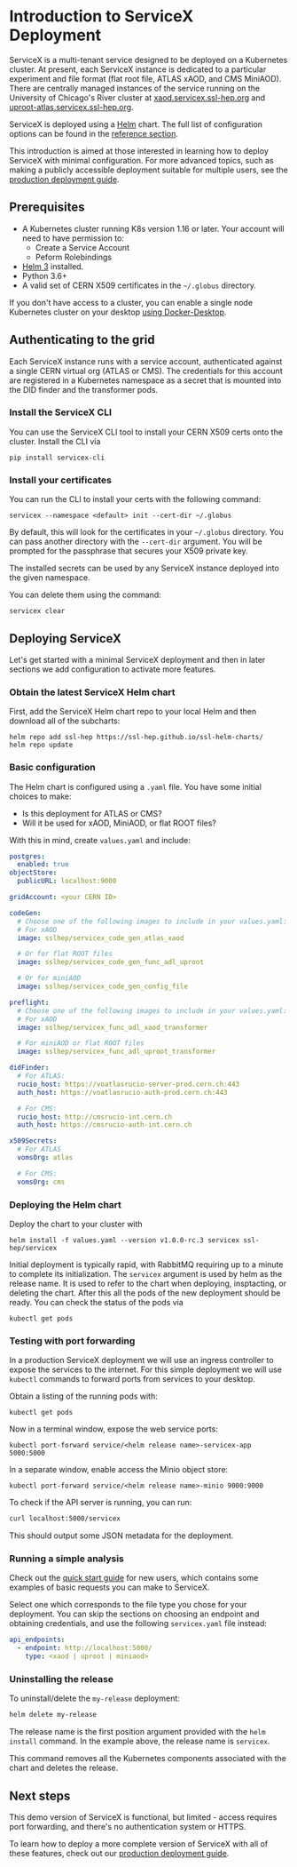 # Introduction to ServiceX Deployment

ServiceX is a multi-tenant service designed to be deployed on a Kubernetes
cluster. At present, each ServiceX instance is dedicated to a particular
experiment and file format (flat root file, ATLAS xAOD, and CMS MiniAOD). There
are centrally managed instances of the service running on 
the University of Chicago's River cluster at 
[xaod.servicex.ssl-hep.org](https://xaod.servicex.ssl-hep.org) and 
[uproot-atlas.servicex.ssl-hep.org](https://uproot-atlas.servicex.ssl-hep.org). 

ServiceX is deployed using a [Helm](https://helm.sh/) chart. 
The full list of configuration options can be found in the 
[reference section](reference.md).

This introduction is aimed at those interested in learning how to deploy 
ServiceX with minimal configuration. 
For more advanced topics, such as making a 
publicly accessible deployment suitable for multiple users, 
see the [production deployment guide](production.md).

## Prerequisites
- A Kubernetes cluster running K8s version 1.16 or later. 
Your account will need to have permission to:
    - Create a Service Account
    - Peform Rolebindings
- [Helm 3](https://helm.sh/docs/intro/install/) installed.
- Python 3.6+
- A valid set of CERN X509 certificates in the `~/.globus` directory.

If you don't have access to a cluster, you can enable a single node 
Kubernetes cluster on your desktop 
[using Docker-Desktop](https://www.docker.com/blog/kubernetes-is-now-available-in-docker-desktop-stable-channel/).


## Authenticating to the grid
Each ServiceX instance runs with a service account, authenticated against a 
single CERN virtual org (ATLAS or CMS). The credentials for this account are
registered in a Kubernetes namespace as a secret that is mounted into the DID
finder and the transformer pods.

### Install the ServiceX CLI

You can use the ServiceX CLI tool to install your CERN X509 certs onto the 
cluster. Install the CLI via 

```
pip install servicex-cli
```

### Install your certificates

You can run the CLI to install your certs with the following command:
```
servicex --namespace <default> init --cert-dir ~/.globus 
```
By default, this will look for the certificates in your `~/.globus` directory.
You can pass another directory with the `--cert-dir` argument.
You will be prompted for the passphrase that secures your X509 private key.

The installed secrets can be used by any ServiceX instance deployed into the
given namespace.

You can delete them using the command:
```
servicex clear
```

## Deploying ServiceX
Let's get started with a minimal ServiceX deployment and then in later sections
we add configuration to activate more features.

### Obtain the latest ServiceX Helm chart
First, add the ServiceX Helm chart repo to your local Helm and then download
all of the subcharts:
```
helm repo add ssl-hep https://ssl-hep.github.io/ssl-helm-charts/
helm repo update
``` 

### Basic configuration
The Helm chart is configured using a `.yaml` file.
You have some initial choices to make:

* Is this deployment for ATLAS or CMS?
* Will it be used for xAOD, MiniAOD, or flat ROOT files?
 
With this in mind, create `values.yaml` and include:
```yaml
postgres:
  enabled: true
objectStore:
  publicURL: localhost:9000

gridAccount: <your CERN ID>

codeGen:
  # Choose one of the following images to include in your values.yaml:
  # For xAOD
  image: sslhep/servicex_code_gen_atlas_xaod

  # Or for flat ROOT files
  image: sslhep/servicex_code_gen_func_adl_uproot

  # Or for miniAOD
  image: sslhep/servicex_code_gen_config_file

preflight:
  # Choose one of the following images to include in your values.yaml:
  # For xAOD
  image: sslhep/servicex_func_adl_xaod_transformer

  # For miniAOD or flat ROOT files
  image: sslhep/servicex_func_adl_uproot_transformer

didFinder:
  # For ATLAS:
  rucio_host: https://voatlasrucio-server-prod.cern.ch:443
  auth_host: https://voatlasrucio-auth-prod.cern.ch:443

  # For CMS:
  rucio_host: http://cmsrucio-int.cern.ch
  auth_host: https://cmsrucio-auth-int.cern.ch

x509Secrets:
  # For ATLAS
  vomsOrg: atlas

  # For CMS:
  vomsOrg: cms
```

### Deploying the Helm chart
Deploy the chart to your cluster with 
```
helm install -f values.yaml --version v1.0.0-rc.3 servicex ssl-hep/servicex
```

Initial deployment is typically rapid, with RabbitMQ requiring up to a minute to
complete its initialization. The `servicex` argument is used by helm as the release 
name.  It is used to refer to the chart when deploying, insptacting, or deleting 
the chart. After this all the pods of the new deployment 
should be ready. You can check the status of the pods via

```
kubectl get pods
```

### Testing with port forwarding
In a production ServiceX deployment we will use an ingress controller to expose
the services to the internet. For this simple deployment we will use
`kubectl` commands to forward ports from services to your desktop.

Obtain a listing of the running pods with:
```
kubectl get pods
```

Now in a terminal window, expose the web service ports:
```
kubectl port-forward service/<helm release name>-servicex-app 5000:5000
```

In a separate window, enable access the Minio object store:
```
kubectl port-forward service/<helm release name>-minio 9000:9000
```

To check if the API server is running, you can run:
```bash
curl localhost:5000/servicex
```
This should output some JSON metadata for the deployment.

### Running a simple analysis

Check out the [quick start guide](../user/getting-started.md) for new users,
which contains some examples of basic requests you can make to ServiceX.

Select one which corresponds to the file type you chose for your deployment.
You can skip the sections on choosing an endpoint and obtaining credentials, 
and use the following `servicex.yaml` file instead:
```yaml
api_endpoints:
  - endpoint: http://localhost:5000/
    type: <xaod | uproot | miniaod>
```

### Uninstalling the release

To uninstall/delete the `my-release` deployment:
```bash
helm delete my-release
```
The release name is the first position argument provided with the 
`helm install` command. In the example above, the release name is `servicex`.

This command removes all the Kubernetes components associated with the chart and 
deletes the release.

## Next steps
This demo version of ServiceX is functional, but limited - access requires 
port forwarding, and there's no authentication system or HTTPS.

To learn how to deploy a more complete version of ServiceX with all of 
these features, check out our [production deployment guide](production.md).
